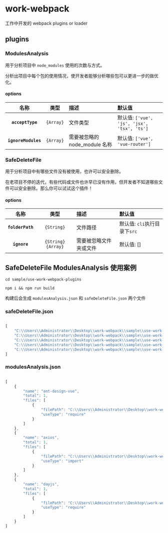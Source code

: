 # work-webpack

工作中开发的 webpack plugins or loader

## plugins

### ModulesAnalysis

用于分析项目中 `node_modules` 使用的次数与方式。

分析出项目中每个包的使用情况，使开发者能够分析哪些包可以更进一步的做优化。

#### options

|名称|类型|描述|默认值|
|:--:|:--:|:----------|:----------|
|**`acceptType`**|`{Array}`| 文件类型| 默认值: `['vue', 'js', 'jsx', 'tsx', 'ts']` |
|**`ignoreModules`**|`{Array}`|需要被忽略的 node_module 名称| 默认值: `['vue', 'vue-router']`|


### SafeDeleteFile

用于分析项目中有哪些文件没有被使用，也许可以安全删除。

在老项目不停的迭代，有些代码或文件也许早已没有作用，但开发者不知道哪些文件可以安全删除。那么你可以试试这个插件！

#### options
|名称|类型|描述|默认值|
|:--:|:--:|:----------|:----------|
|**`folderPath`**|`{String}`|文件路径|默认值: `cli`执行目录下`src` |
|**`ignore`**|`{String}` `{Array}`|需要被忽略文件夹或文件| 默认值: []|



## SafeDeleteFile ModulesAnalysis 使用案例

```
cd sample/use-work-webpack-plugins

npm i && npm run build

```

构建后会生成 `modulesAnalysis.json` 和 `safeDeleteFile.json` 两个文件

### safeDeleteFile.json

```js

[
    "C:\\Users\\Administrator\\Desktop\\work-webpack\\sample\\use-work-webpack-plugins\\src\\assets\\aleksandr-popov-Hkrp734cElQ-unsplash.jpg",
    "C:\\Users\\Administrator\\Desktop\\work-webpack\\sample\\use-work-webpack-plugins\\src\\assets\\devon-hawkins-YW_xD_j50UI-unsplash.jpg",
    "C:\\Users\\Administrator\\Desktop\\work-webpack\\sample\\use-work-webpack-plugins\\src\\assets\\neom-JZerhwPHiBI-unsplash.jpg",
    "C:\\Users\\Administrator\\Desktop\\work-webpack\\sample\\use-work-webpack-plugins\\src\\components\\CustomModal.vue",
    "C:\\Users\\Administrator\\Desktop\\work-webpack\\sample\\use-work-webpack-plugins\\src\\not-use.js"
]

```
### modulesAnalysis.json
```js

[
    {
        "name": "ant-design-vue",
        "total": 1,
        "files": [
            {
                "filePath": "C:\\Users\\Administrator\\Desktop\\work-webpack\\sample\\use-work-webpack-plugins\\src\\main.js",
                "useType": "require"
            }
        ]
    },
    {
        "name": "axios",
        "total": 1,
        "files": [
            {
                "filePath": "C:\\Users\\Administrator\\Desktop\\work-webpack\\sample\\use-work-webpack-plugins\\src\\components\\HelloWorld.vue",
                "useType": "import"
            }
        ]
    },
    {
        "name": "dayjs",
        "total": 1,
        "files": [
            {
                "filePath": "C:\\Users\\Administrator\\Desktop\\work-webpack\\sample\\use-work-webpack-plugins\\src\\components\\HelloWorld.vue",
                "useType": "require"
            }
        ]
    }
]

```

